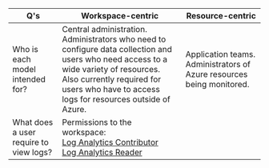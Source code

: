 Q's | Workspace-centric | Resource-centric
------------ | ------------- | ------------
Who is each model intended for? | Central administration. Administrators who need to configure data collection and users who need access to a wide variety of resources. Also currently required for users who have to access logs for resources outside of Azure. | Application teams. Administrators of Azure resources being monitored.
What does a user require to view logs? | Permissions to the workspace: <br><a href="https://docs.microsoft.com/en-us/azure/role-based-access-control/built-in-roles#log-analytics-contributor">Log Analytics Contributor</a><br><a href="https://docs.microsoft.com/en-us/azure/role-based-access-control/built-in-roles#log-analytics-reader">Log Analytics Reader</a>

